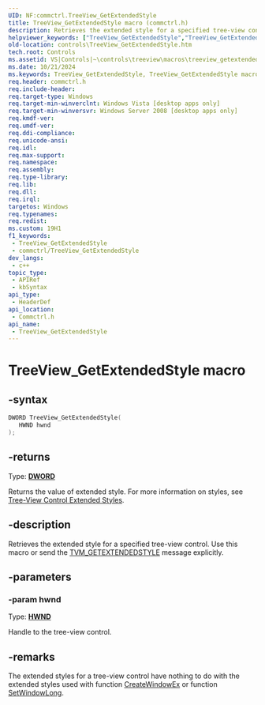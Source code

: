 ```yaml
---
UID: NF:commctrl.TreeView_GetExtendedStyle
title: TreeView_GetExtendedStyle macro (commctrl.h)
description: Retrieves the extended style for a specified tree-view control. Use this macro or send the TVM_GETEXTENDEDSTYLE message explicitly.
helpviewer_keywords: ["TreeView_GetExtendedStyle","TreeView_GetExtendedStyle macro [Windows Controls]","_shell_TreeView_GetExtendedStyle","_shell_TreeView_GetExtendedStyle_cpp","commctrl/TreeView_GetExtendedStyle","controls.TreeView_GetExtendedStyle","controls._shell_TreeView_GetExtendedStyle"]
old-location: controls\TreeView_GetExtendedStyle.htm
tech.root: Controls
ms.assetid: VS|Controls|~\controls\treeview\macros\treeview_getextendedstyle.htm
ms.date: 10/21/2024
ms.keywords: TreeView_GetExtendedStyle, TreeView_GetExtendedStyle macro [Windows Controls], _shell_TreeView_GetExtendedStyle, _shell_TreeView_GetExtendedStyle_cpp, commctrl/TreeView_GetExtendedStyle, controls.TreeView_GetExtendedStyle, controls._shell_TreeView_GetExtendedStyle
req.header: commctrl.h
req.include-header: 
req.target-type: Windows
req.target-min-winverclnt: Windows Vista [desktop apps only]
req.target-min-winversvr: Windows Server 2008 [desktop apps only]
req.kmdf-ver: 
req.umdf-ver: 
req.ddi-compliance: 
req.unicode-ansi: 
req.idl: 
req.max-support: 
req.namespace: 
req.assembly: 
req.type-library: 
req.lib: 
req.dll: 
req.irql: 
targetos: Windows
req.typenames: 
req.redist: 
ms.custom: 19H1
f1_keywords:
 - TreeView_GetExtendedStyle
 - commctrl/TreeView_GetExtendedStyle
dev_langs:
 - c++
topic_type:
 - APIRef
 - kbSyntax
api_type:
 - HeaderDef
api_location:
 - Commctrl.h
api_name:
 - TreeView_GetExtendedStyle
---
```


# TreeView_GetExtendedStyle macro

## -syntax

```cpp
DWORD TreeView_GetExtendedStyle(
   HWND hwnd
);
```

## -returns

Type: **[DWORD](/windows/desktop/winprog/windows-data-types)**

Returns the value of extended style. For more information on styles, see <a href="/windows/win32/controls/tree-view-control-window-extended-styles">Tree-View Control Extended Styles</a>.

## -description

Retrieves the extended style for a specified tree-view control. Use this macro or send the <a href="/windows/desktop/Controls/tvm-getextendedstyle">TVM_GETEXTENDEDSTYLE</a> message explicitly.

## -parameters

### -param hwnd

Type: <b><a href="/windows/desktop/WinProg/windows-data-types">HWND</a></b>

Handle to the tree-view control.

## -remarks

The extended styles for a tree-view control have nothing to do with the extended styles used with function <a href="/windows/desktop/api/winuser/nf-winuser-createwindowexa">CreateWindowEx</a> or function <a href="/windows/desktop/api/winuser/nf-winuser-setwindowlonga">SetWindowLong</a>.
